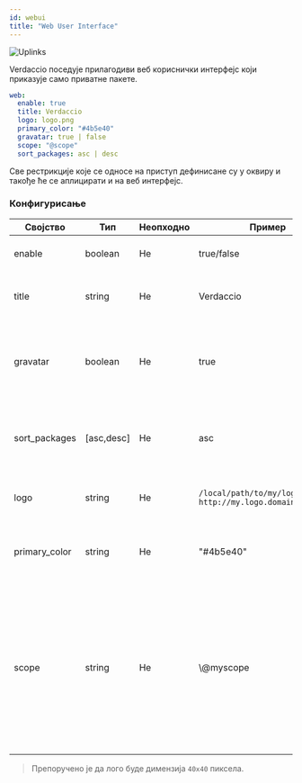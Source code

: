 ```yaml
---
id: webui
title: "Web User Interface"
---
```


![Uplinks](https://user-images.githubusercontent.com/558752/52916111-fa4ba980-32db-11e9-8a64-f4e06eb920b3.png)

Verdaccio поседује прилагодиви веб кориснички интерфејс који приказује само приватне пакете.

```yaml
web:
  enable: true
  title: Verdaccio
  logo: logo.png
  primary_color: "#4b5e40"
  gravatar: true | false
  scope: "@scope"
  sort_packages: asc | desc
```

Све рестрикције које се односе на приступ дефинисане су у оквиру  и такође ће се аплицирати и на веб интерфејс.</p> 

### Конфигурисање

| Својство      | Тип        | Неопходно | Пример                                                        | Подршка    | Опис                                                                                                                                              |
| ------------- | ---------- | --------- | ------------------------------------------------------------- | ---------- | ------------------------------------------------------------------------------------------------------------------------------------------------- |
| enable        | boolean    | Не        | true/false                                                    | all        | дозвољава приказ веб интерфејса                                                                                                                   |
| title         | string     | Не        | Verdaccio                                                     | all        | Опис наслова HTML заглавља                                                                                                                        |
| gravatar      | boolean    | Не        | true                                                          | `>v4`   | Gravatar-и ће бити генерисани у позадини, ако је ово својство омогућено                                                                           |
| sort_packages | [asc,desc] | Не        | asc                                                           | `>v4`   | По правилу, приватни пакети су сортирани по растућем редоследу                                                                                    |
| logo          | string     | Не        | `/local/path/to/my/logo.png` `http://my.logo.domain/logo.png` | all        | URI где се лого налази (лого за header)                                                                                                           |
| primary_color | string     | Не        | "#4b5e40"                                                     | `>4`    | The primary color to use throughout the UI (header, etc)                                                                                          |
| scope         | string     | Не        | \\@myscope                                                  | `>v3.x` | Ако користите регистри за specific module scope, прецизирајте тај scope како бисте подесили webui instructions header (note: escape @ with \\@) |

> Препоручено је да лого буде димензија `40x40` пиксела.